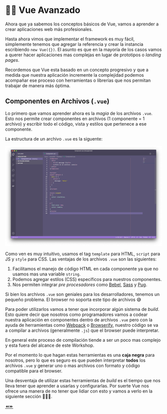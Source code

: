 # 👨‍🎓 Vue Avanzado

Ahora que ya sabemos los conceptos básicos de Vue, vamos a aprender a crear aplicaciones web más profesionales.

Hasta ahora vimos que implementar el framework es muy fácil, simplemente tenemos que agregar la referencia y crear la instancia escribiendo `new Vue({})`. El asunto es que en la mayoría de los casos vamos a querer hacer aplicaciones mas complejas en lugar de prototipos o *landing pages*.

Recordemos que Vue esta basado en un concepto progresivo y que a medida que nuestra aplicación incremente la complejidad podemos acompañar ese proceso con herramientas o librerías que nos permitan trabajar de manera más óptima.


## Componentes en Archivos (`.vue`)

Lo primero que vamos aprender ahora es la *magia* de los archivos `.vue`. Esto nos permite crear componentes en archivos (1 componente = 1 archivo) y escribir todo el código, vista y estilos que pertenece a ese componente.

La estructura de un archivo `.vue` es la siguente:

![vue-file](../img/sfc.png)

Como ven es muy intuitivo, usamos el tag `template` para HTML, `script` para JS y `style` para CSS.
Las ventajas de los archivos `.vue` son las siguientes:

1. Facilitamos el manejo de código HTML en cada componente ya que no usamos mas una variable `string`.
2. Podemos agregar estilos (CSS) específicos para nuestros componentes.
3. Nos permiten integrar *pre procesadores* como [Bebel](http://babeljs.io/), [Sass](http://sass-lang.com/) y [Pug](https://pugjs.org/api/getting-started.html).

Si bien los archivos `.vue` son geniales para los desarrolladores, tenemos un pequeño problema. El browser no soporta este tipo de archivos 😅

Para poder utilizarlos vamos a tener que incorporar algún sistema de *build*. Esto quiere decir que nosotros como programadores vamos a codear nuestra aplicación en componentes dentro de archivos `.vue` pero con la ayuda de herramientas como [Webpack](https://webpack.github.io/) o [Browserify](http://browserify.org/), nuestro código se va a compilar a archivos (generalmente `.js`) que el browser puede interpretar.

En general este proceso de compilación tiende a ser un poco mas complejo y esta fuera del alcance de este Workshop.

Por el momento lo que hagan estas herramientas es una **caja negra** para nosotros, pero lo que es seguro es que pueden interpretar **todos** los archivos `.vue` y generar uno o mas archivos con formato y código compatible para el browser.

Una desventaja de utilizar estas herramientas de *build* es el tiempo que nos lleva tener que aprender a usarlas y configurarlas. Por suerte Vue nos ofrece una manera de no tener que lidiar con esto y vamos a verlo en la siguiente sección 💪🏼😎.

[⏪](https://github.com/ianaya89/workshop-vuejs/blob/master/ex/04.md)[⏩](https://github.com/ianaya89/workshop-vuejs/blob/master/ex/06.md)
